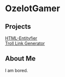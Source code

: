# OzelotGamer
## Projects
[HTML-Entityfier](HTMLEntityfier.html)  
[Troll Link Generator](yttrollgenerator.html)  
## About Me
I am bored.
